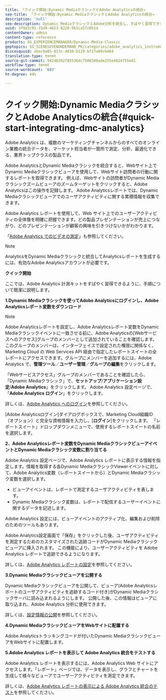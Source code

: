 ```yaml
---
title: 「クイック開始:Dynamic MediaクラシックとAdobe Analyticsの統合»
seo-title: 「クイック開始:Dynamic MediaクラシックとAdobe Analyticsの統合»
description: 'null'
seo-description: Dynamic MediaクラシックとAdobe分析を統合し、すばやく習得できるようにするための概要とクイック開始です。
uuid: 3f9e2c91-15d4-4b53-8220-9b1ca57c0b1d
contentOwner: admin
content-type: reference
products: SG_EXPERIENCEMANAGER/Dynamic-Media-Classic
geptopics: SG_SCENESEVENONDEMAND_PK/categories/adobe_analytics_instrumentation_kit
discoiquuid: abec9a85-013c-4030-b129-bf27a89cb464
translation-type: tm+mt
source-git-commit: 9424b392f85536dc75083d0ade255e4824755ed1
workflow-type: tm+mt
source-wordcount: '683'
ht-degree: 44%

---
```



# クイック開始:Dynamic MediaクラシックとAdobe Analyticsの統合{#quick-start-integrating-dmc-analytics}

Adobe Analytics は、複数のマーケティングチャンネルからのすべてのオンライン業務の統合データを、マーケット担当者が一箇所で測定、分析、最適化できる、業界トップクラスの製品です。

Adobe AnalyticsとDynamic Mediaクラシックを統合すると、Webサイト上でDynamic Mediaクラシックビューアを使用して、Webサイト訪問者の行動に関するレポートを取得できます。 例えば、Webサイトの訪問者がDynamic Mediaクラシックズームビューアのズームターゲットをクリックすると、Adobe Analyticsはこの操作を記録します。 Adobe Analyticsレポートでは、Dynamic Mediaクラシックビューアでのユーザアクティビティに関する累積情報を収集できます。

Adobe Analytics レポートを使用して、Web サイト上でのユーザーアクティビティの全体像を明確に把握できます。どの製品プレゼンテーションが売上につながり、どのプレゼンテーションが顧客の興味を引きつけないかがわかります。

「[Adobe Analytics でのビデオの測定](https://docs.adobe.com/content/help/en/media-analytics/using/media-overview.html)」も参照してください。

>[!NOTE]
>
>AnalyticsをDynamic Mediaクラシックと統合してAnalyticsレポートを生成するには、有効なAdobe Analyticsアカウントが必要です。

**クイック開始**

ここでは、Adobe Analytics 計測キットをすばやく習得できるように、手順について簡潔に説明します。

**1.Dynamic Mediaクラシックを使ってAdobe Analyticsにログインし、Adobe Analyticsレポート変数をダウンロード**

>[!NOTE]
>
>Adobe Analyticsレポートを設定し、Adobe Analyticsレポート変数をDynamic Mediaクラシックイベントに一致させる前に、Adobe Analyticsの[Webサービスへのアクセス]グループのメンバーとして追加されていることを確認します。 このグループのメンバーは、インターフェイスで設定された権限に関係なく、Marketing Cloud の Web Services API 経由で指定したレポートスイートの全レポートにアクセスできます。グループにメンバーを追加するには、Adobe Analytics で、**管理ツール**／**ユーザー管理**／**グループの編集**&#x200B;をクリックします。

「Webサービスアクセス」グループのメンバーであることを確認したら、「Dynamic Mediaクラシック」で、**セットアップ**/**アプリケーション設定**/**Adobe Analytics**」をクリックします。 Adobe Analytics 設定ページで、「**Adobe Analytics ログイン**」をクリックします。

詳しくは、[Adobe Analytics へのログイン](log-analytics.md#log_in_to_adobe_analytics)を参照してください。

[Adobe Analyticsログイン]ダイアログボックスで、Marketing Cloud組織ID （オプション）と完全な資格情報を入力し、[**ログイン**]をクリックします。 「レポートスイート」ドロップダウンメニューで、使用するレポートスイートの名前を選択します。

**2．Adobe Analyticsレポート変数をDynamic MediaクラシックビューアイベントとDynamic Mediaクラシック変数に割り当てる**

Adobe Analytics 設定ページで、Adobe Analytics レポートに表示する情報を指定します。情報を取得する各Dynamic MediaクラシックViewerイベントに対して、Adobe Analytics変数（レポートスイートから）とDynamic Mediaクラシック変数を選択します。

* ビューアイベントは、レポートで測定するユーザアクティビティを表します。
* Dynamic Mediaクラシック変数は、レポートで配信するユーザーイベントに関するデータを記述します。

Adobe Analytics 設定には、ビューアイベントのアクティブ化、編集および削除のためのツールもあります。

Adobe Analytics設定画面で「保存」をクリックした後、ユーザアクティビティを測定するためのカスタマイズされた追跡コードがDynamic Mediaクラシックビューアに挿入されます。 この機能により、ユーザーアクティビティを Adobe Analytics レポートで追跡できるようになります。

詳しくは、[Adobe Analytics レポートの設定](configuring-analytics-reports.md#configuring_adobe_analytics_reports)を参照してください。

**3.Dynamic Mediaクラシックビューアを公開する**

Dynamic Mediaクラシックビューアを公開して、ビューア(Adobe Analyticsレポートのユーザアクティビティを追跡するコード付き)がDynamic Mediaクラシックサーバに読み込まれるようにします。 公開した後、この情報はビューアに取り込まれ、Adobe Analytics 分析に使用できます。

詳しくは、[設定情報の公開](publishing-analytics-configuration-information.md#publishing_adobe_analytics_configuration_information)を参照してください。

**4.Dynamic MediaクラシックビューアをWebサイトに配置する**

Adobe Analyticsトラッキングコードが付いたDynamic MediaクラシックビューアをWebサイトに配置します。

**5.Adobe Analytics レポートを表示して Adobe Analytics 統合をテストする**

Adobe Analytics レポートを表示するには、Adobe Analytics Web サイトにアクセスします。「レポート」ページでは、データを表示し、グラフとチャートを生成して様々なビューアでユーザーアクティビティを測定できます。

詳しくは、[Adobe Analytics レポートの表示による Adobe Analytics 統合のテスト](testing-integration-viewing-analytics-report.md#testing_the_integration_by_viewing_an_adobe_analytics_report)を参照してください。
